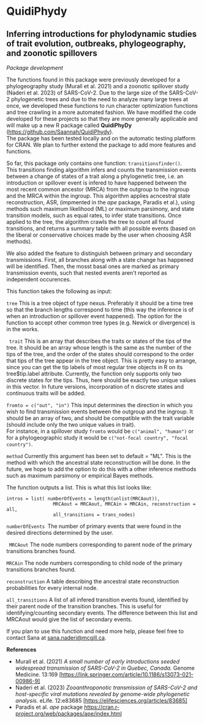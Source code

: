 # QuidiPhydy

## Inferring introductions for phylodynamic studies of trait evolution, outbreaks, phylogeography, and zoonotic spillovers

*Package development*

The functions found in this package were previously developed for a phylogeography study (Murall et al. 2021) and a zoonotic spillover study (Naderi et al. 2023) of SARS-CoV-2. Due to the large size of the SARS-CoV-2 phylogenetic trees and due to the need to analyze many large trees at once, we developed these functions to run character optimization functions and tree crawling in a more automated fashion. We have modified the code developed for these projects so that they are more generally applicable and will make up a new R package called **QuidiPhyDy** (https://github.com/Saannah/QuidiPhydy).  
The package has been tested locally and on the automatic testing platform for CRAN. We plan to further extend the package to add more features and functions.  

So far, this package only contains one function: `transitionsfinder()`.  
This transitions finding algorithm infers and counts the transmission events between a change of states of a trait along a phylogenetic tree, i.e. an introduction or spillover event is infered to have happened between the most recent common ancestor (MRCA) from the outgroup to the ingroup and the MRCA within the ingroup. This algorithm applies acncestral state reconstruction, ASR, (impmented in the *ape* package, Paradis et al.), using methods such maximum likelihood (ML) or maximum parsimony, and state transition models, such as equal rates, to infer state transitions. Once applied to the tree, the algorithm crawls the tree to count all found transitions, and returns a summary table with all possible events (based on the liberal or conservative choices made by the user when choosing ASR methods). 

We also added the feature to distinguish between primary and secondary transmissions. First, all branches along with a state change has happened will be identified. Then, the mosst basal ones are marked as primary transmission events, such that nested events aren't reported as independent occurences.

This function takes the following as input:

``` tree ```
This is a tree object of type nexus. Preferably it should be a time tree so that the branch lengths correspond to time (this way the inference is of when an introduction or spillover event happened). The option for the function to accept other common tree types (e.g. Newick or divergence) is in the works.

``` trait```
This is an array that describes the traits or states of the tips of the tree. It should be an array whose length is the same as the number of the tips of the tree, and the order of the states should correspond to the order that tips of the tree appear in the tree object. This is pretty easy to arrange, since you can get the tip labels of most regular tree objects in R on its tree$tip.label attribute. Currently, the function only supports only two discrete states for the tips. Thus, here should be exactly two unique values in this vector. In future versions, incorporation of n discrete states and continuous traits will be added. 

```fromto = c("out", "in")```
This input determines the direction in which you wish to find transmission events between the outgroup and the ingroup. It should be an array of two, and should be compatible with the trait variable (should include only the two unique values in trait).  
For instance, in a spillover study `fromto` would be `c("animal", "human")` or for a phylogeographic study it would be `c("not-focal country", "focal country")`. 

```method```
Currently this argument has been set to default = "ML". This is the method with which the ancestral state reconstruction will be done. In the future, we hope to add the option to do this with a other inference methods such as maximum parsimony or empirical Bayes methods.

The function outputs a list. This is what this list looks like:

```
intros = list( numberOfEvents = length(unlist(MRCAout)),
                 MRCAout = MRCAout, MRCAin = MRCAin, reconstruction = all,
                 all_transitions = trans_nodes)
```
 ```numberOfEvents ```The number of primary events that were found in the desired directions determined by the user.

``` MRCAout``` The node numbers corresponding to parent node of the primary transitions branches found.

 ```MRCAin``` The node numbers corresponding to child node of the primary transitions branches found.

```reconstruction``` A table describing the ancestral state reconstruction probabilities for every internal node.

```all_transitions``` A list of all infered transition events found, identified by their parent node of the transition branches. This is useful for identifying/counting secondary events. The difference between this list and MRCAout would give the list of secondary events.

If you plan to use this function and need more help, please feel free to contact Sana at sana.naderi@mcgill.ca.  

**References**  
- Murall et al. (2021) *A small number of early introductions seeded widespread transmission of SARS-CoV-2 in Quebec, Canada.* Genome Medicine. 13:169 [https://link.springer.com/article/10.1186/s13073-021-00986-9]  
- Naderi et al. (2023) *Zooanthroponotic transmission of SARS-CoV-2 and host-specific viral mutations revealed by genome-wide phylogenetic analysis.* eLife. 12:e83685 [https://elifesciences.org/articles/83685]  
- Paradis et al. *ape* package https://cran.r-project.org/web/packages/ape/index.html  


